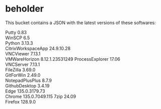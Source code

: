 # beholder
This bucket contains a JSON with the latest versions of these softwares:

Putty              0.83           
WinSCP             6.5            
Python             3.13.3         
CitrixWorkspaceApp 24.9.10.28     
VNCViewer          7.13.1         
VMWareHorizon      8.12.1.23531249
ProcessExplorer    17.06          
VNCServer          7.13.1         
FileZilla          3.69.0         
GitForWin          2.49.0         
NotepadPlusPlus    8.7.9          
GithubDesktop      3.4.19         
Edge               135.0.3179.73  
Chrome             135.0.7049.115 
7zip               24.09          
Firefox            128.9.0          



